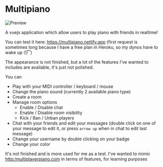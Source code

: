 # Multipiano

![Preview](https://multipiano.netlify.app/socials.png)

A vuejs application which allow users to play piano with friends in realtime!

You can test it here: https://multipiano.netlify.app (first request is sometimes long because I have a free plan in Heroku, 
so my dynos have to wake up 😴)

The appearance is not finished, but a lot of the features I've wanted to includes are available, it's just not polished.

You can 
- Play with your MIDI controller / keyboard / mouse
- Change the piano sound (currently 2 available piano type)
- Create a room
- Manage room options
  - Enable / Disable chat
  - Enable / Disable room visibility
  - Kick / Ban / Unban players
- Chat with your friends and edit your messages (double click on one of your message to edit it, or press `arrow up` when in chat to edit last message)
- Change your username by double clicking on your badge
- Change your color

It's not finished and is more used for me as a test. I've wanted to mimic [http:/multiplayerpiano.com](http:/multiplayerpiano.com) in terms of features, for learning purposes
